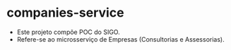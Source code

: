 # companies-service

- Este projeto compõe POC do SIGO.
- Refere-se ao microsserviço de Empresas (Consultorias e Assessorias).
